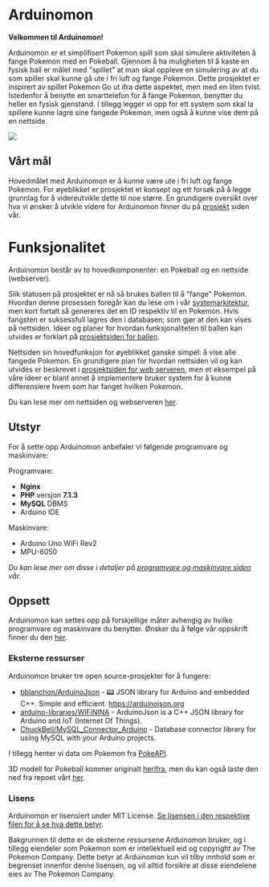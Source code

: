 # Arduinomon

**Velkommen til Arduinomon!**

Arduinomon er et simplifisert Pokemon spill som skal simulere aktiviteten å fange Pokemon med en Pokeball. Gjennom å ha muligheten til å kaste en fysisk ball er målet med "spillet" at man skal oppleve en simulering av at du som spiller skal kunne gå ute i fri luft og fange Pokemon. Dette prosjektet er inspirert av spillet Pokemon Go ut ifra dette aspektet, men med en liten tvist. Istedenfor å benytte en smarttelefon for å fange Pokemon, benytter du heller en fysisk gjenstand. I tillegg legger vi opp for ett system som skal la spillere kunne lagre sine fangede Pokemon, men også å kunne vise dem på en nettside.

![](https://i.imgur.com/Lz7yYdV.jpg)

## Vårt mål

Hovedmålet med Arduinomon er å kunne være ute i fri luft og fange Pokemon. For øyeblikket er prosjektet et konsept og ett forsøk på å legge grunnlag for å videreutvikle dette til noe større. En grundigere oversikt over hva vi ønsker å utvikle videre for Arduinomon finner du på [prosjekt](https://github.com/Zlimon/Arduinomon/projects) siden vår.

# Funksjonalitet

Arduinomon består av to hovedkomponenter: en Pokeball og en nettside (webserver).

Slik statusen på prosjektet er nå så brukes ballen til å "fange" Pokemon. Hvordan denne prosessen foregår kan du lese om i vår [systemarkitektur](https://github.com/Zlimon/Arduinomon/wiki/Systemarkitektur), men kort fortalt så genereres det en ID respektiv til en Pokemon. Hvis fangsten er suksessfull lagres den i databasen; som gjør at den kan vises på nettsiden. Ideer og planer for hvordan funksjonaliteten til ballen kan utvides er forklart på [prosjektsiden for ballen](https://github.com/Zlimon/Arduinomon/projects/1).

Nettsiden sin hovedfunksjon for øyeblikket ganske simpel: å vise alle fangede Pokemon. En grundigere plan for hvordan nettsiden vil og kan utvides er beskrevet i [prosjektsiden for web serveren](https://github.com/Zlimon/Arduinomon/projects/2), men et eksempel på våre ideer er blant annet å implementere bruker system for å kunne differensiere hvem som har fanget hvilken Pokemon.

Du kan lese mer om nettsiden og webserveren [her](https://github.com/Zlimon/Arduinomon/tree/master/webserver).

## Utstyr

For å sette opp Arduinomon anbefaler vi følgende programvare og maskinvare:

Programvare:
* **Nginx**
* **PHP** versjon **7.1.3**
* **MySQL** DBMS
* Arduino IDE

Maskinvare:
* Arduino Uno WiFi Rev2
* MPU-6050

_Du kan lese mer om disse i detaljer på [programvare og maskinvare siden](https://github.com/Zlimon/Arduinomon/wiki/Programvare-og-maskinvare) vår._

## Oppsett

Arduinomon kan settes opp på forskjellige måter avhengig av hvilke programvare og maskinvare du benytter. Ønsker du å følge vår oppskrift finner du den [her](https://github.com/Zlimon/Arduinomon/wiki/Oppsett-av-Arduinomon).

### Eksterne ressurser
Arduinomon bruker tre open source-prosjekter for å fungere:
* [bblanchon/ArduinoJson](https://github.com/bblanchon/ArduinoJson) - 📟 JSON library for Arduino and embedded C++. Simple and efficient. https://arduinojson.org
* [arduino-libraries/WiFiNINA](https://github.com/arduino-libraries/WiFiNINA) - ArduinoJson is a C++ JSON library for Arduino and IoT (Internet Of Things).
* [ChuckBell/MySQL_Connector_Arduino](https://github.com/ChuckBell/MySQL_Connector_Arduino) - Database connector library for using MySQL with your Arduino projects.

I tillegg henter vi data om Pokemon fra [PokeAPI](https://pokeapi.co/).

3D modell for Pokeball kommer originalt [herifra](https://create.arduino.cc/projecthub/MarJoh/arduino-pokeball-5555d8#cad), men du kan også laste den ned fra repoet vårt [her](https://github.com/Zlimon/Arduinomon/blob/master/Pokeball.zip).

### Lisens
Arduinomon er lisensiert under MIT License. [Se lisensen i den respektive filen for å se hva dette betyr](https://github.com/Zlimon/Arduinomon/blob/master/LICENSE).

Bakgrunnen til dette er de eksterne ressursene Arduinomon bruker, og i tillegg eiendeler som Pokemon som er intellektuell eid og copyright av The Pokemon Company. Dette betyr at Arduinomon kun vil tilby innhold som er begrenset innenfor denne lisensen, og vil alltid forsikre at disse eiendelene eies av The Pokemon Company.
